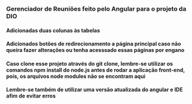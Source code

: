 ### Gerenciador de Reuniões feito pelo Angular para o projeto da DIO

#### Adicionadas duas colunas às tabelas 

#### Adicionados botões de redirecionamento a página principal caso não queira fazer alterações ou tenha acesssado essas páginas por engano

#### Caso clone esse projeto através do git clone, lembre-se utilizar os comandos npm install do node.js antes de rodar a aplicação front-end, pois, os arquivos node modules não se encontram aqui

#### Lembre-se também de utilizar uma versão atualizada do angular e IDE afim de evitar erros





 

